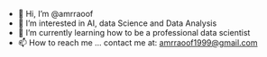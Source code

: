 - 👋 Hi, I’m @amrraoof
- 👀 I’m interested in AI, data Science and Data Analysis
- 🌱 I’m currently learning how to be a professional data scientist
- 📫 How to reach me ...
contact me at: amrraoof1999@gmail.com
<!---
amrraoof/amrraoof is a ✨ special ✨ repository because its `README.md` (this file) appears on your GitHub profile.
You can click the Preview link to take a look at your changes.
--->
